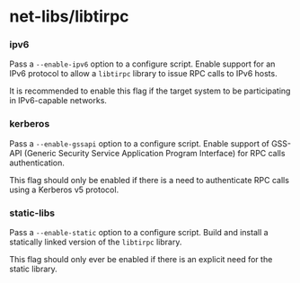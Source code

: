 # net-libs/libtirpc

### ipv6
Pass a `--enable-ipv6` option to a configure script. Enable support for an IPv6 protocol to allow a `libtirpc` library to issue RPC calls to IPv6 hosts.

It is recommended to enable this flag if the target system to be participating in IPv6-capable networks.

### kerberos
Pass a `--enable-gssapi` option to a configure script. Enable support of GSS-API (Generic Security Service Application Program Interface) for RPC calls authentication.

This flag should only be enabled if there is a need to authenticate RPC calls using a Kerberos v5 protocol.

### static-libs
Pass a `--enable-static` option to a configure script. Build and install a statically linked version of the `libtirpc` library.

This flag should only ever be enabled if there is an explicit need for the static library.
